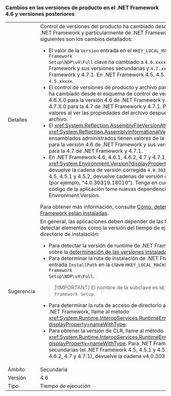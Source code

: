 ### <a name="product-versioning-changes-in-the-net-framework-46-and-later-versions"></a>Cambios en las versiones de producto en el .NET Framework 4.6 y versiones posteriores

|   |   |
|---|---|
|Detalles|Control de versiones del producto ha cambiado desde las versiones anteriores de .NET Framework y particularmente de .NET Framework 4, 4.5, 4.5.1 y 4.5.2 siguientes son los cambios detallados:<ul><li>El valor de la <code>Version</code> entrada en el <code>HKEY_LOCAL_MACHINE\SOFTWARE\Microsoft\NET Framework Setup\NDP\v4\Full</code> clave ha cambiado a <code>4.6.xxxxx</code> para la versión 4.6 de .NET Framework y sus versiones secundarias y <code>4.7.xxxxx</code> para la 4.7 de .NET Framework y 4.7.1. En .NET Framework 4.5, 4.5.1 y 4.5.2, tenía el formato <code>4.5.xxxxx</code>.</li><li>El control de versiones de producto y archivo para archivos de .NET Framework ha cambiado desde el esquema de control de versiones anterior de 4.0.30319.x 4.6.X.0 para la versión 4.6 de .NET Framework y sus versiones secundarias y 4.7.X.0 para la 4.7 de .NET Framework y 4.7.1. Puede consultar estos nuevos valores al ver las propiedades del archivo después el botón secundario en un archivo.</li><li>El <xref:System.Reflection.AssemblyFileVersionAttribute> y <xref:System.Reflection.AssemblyInformationalVersionAttribute> atributos para los ensamblados administrados tienen valores de la versión en el formulario 4.6.X.0 para la versión 4.6 de .NET Framework y sus versiones secundarias y 4.7.X.0 para la 4.7 de .NET Framework y 4.7.1.</li><li>En .NET Framework 4.6, 4.6.1, 4.6.2, 4.7 y 4.7.1, el <xref:System.Environment.Version?displayProperty=nameWithType> propiedad devuelve la cadena de versión corregida <code>4.0.30319.42000</code>. En .NET Framework 4, 4.5, 4.5.1 y 4.5.2, devuelve cadenas de versión con el formato <code>4.0.30319.xxxxx</code> (por ejemplo, &quot;4.0.30319.18010&quot;). Tenga en cuenta que no se recomienda código de la aplicación tome nuevas dependencias en la propiedad Environment.Version.</li></ul>Para obtener más información, consulte [Cómo: determinar qué versiones de .NET Framework están instaladas](~/docs/framework/migration-guide/how-to-determine-which-versions-are-installed.md).|
|Sugerencia|En general, las aplicaciones deben depender de las técnicas recomendadas para detectar elementos como la versión del tiempo de ejecución de .NET Framework y el directorio de instalación:<ul><li>Para detectar la versión de runtime de .NET Framework, consulte el artículo sobre la [determinación de las versiones instaladas de .NET Framework](~/docs/framework/migration-guide/how-to-determine-which-versions-are-installed.md).</li><li>Para determinar la ruta de instalación de .NET Framework, utilice el valor de la entrada <code>InstallPath</code> en la clave <code>HKEY_LOCAL_MACHINE\SOFTWARE\Microsoft\NET Framework Setup\NDP\v4\Full</code>.</li></ul> <blockquote> [!IMPORTANT] El nombre de la subclave es <code>NET Framework Setup</code>, no <code>.NET Framework Setup</code>.</blockquote> <ul><li>Para determinar la ruta de acceso de directorio a Common Language Runtime de .NET Framework, llame al método <xref:System.Runtime.InteropServices.RuntimeEnvironment.GetRuntimeDirectory?displayProperty=nameWithType>.</li><li>Para obtener la versión de CLR, llame al método <xref:System.Runtime.InteropServices.RuntimeEnvironment.GetSystemVersion?displayProperty=nameWithType>. Para .NET Framework 4 y sus versiones secundarias (el .NET Framework 4.5, 4.5.1 y 4.5.2 y .NET Framework 4.6, 4.6.1, 4.6.2, 4.7 y 4.7.1), devuelve la cadena v4.0.30319.</li></ul>|
|Ámbito|Secundaria|
|Versión|4.6|
|Tipo|Tiempo de ejecución|

